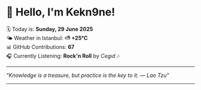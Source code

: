 # 👋 Hello, I'm Kekn9ne!

🗓️ Today is: **Sunday, 29 June 2025**  
🌤️ Weather in Istanbul: **⛅️  +25°C**  
📊 GitHub Contributions: **67**  
🎧 Currently Listening: **Rock'n Roll** by *Cegıd* 🎶

---

_"Knowledge is a treasure, but practice is the key to it. — *Lao Tzu*"_

---
